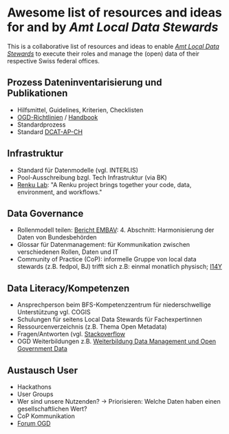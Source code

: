 # Awesome list of resources and ideas for and by _Amt Local Data Stewards_

This is a collaborative list of resources and ideas to enable [_Amt Local Data Stewards_](https://i14y-ch.github.io/handbook/de/2_rollen_prozesse/rollen/) to execute their roles and manage the (open) data of their respective Swiss federal offices.

## Prozess Dateninventarisierung und Publikationen

* Hilfsmittel, Guidelines, Kriterien, Checklisten
* [OGD-Richtlinien](https://handbook.opendata.swiss/de/content/glossar/bibliothek/ogd-richtlinien.html) / [Handbook](https://handbook.opendata.swiss/de/index.html) 
* Standardprozess
* Standard [DCAT-AP-CH](https://www.dcat-ap.ch/)

## Infrastruktur
* Standard für Datenmodelle (vgl. INTERLIS)
* Pool-Ausschreibung bzgl. Tech Infrastruktur (via BK)
* [Renku Lab](https://blog.renkulab.io/renku-2/): "A Renku project brings together your code, data, environment, and workflows."

## Data Governance
* Rollenmodell teilen: [Bericht EMBAV](https://www.fedlex.admin.ch/filestore/fedlex.data.admin.ch/eli/oe/2023/96/de/pdf/fedlex-data-admin-ch-eli-oe-2023-96-de-pdf.pdf): 4. Abschnitt: Harmonisierung der Daten von Bundesbehörden 
* Glossar für Datenmanagement: für Kommunikation zwischen verschiedenen Rollen, Daten und IT
* Community of Practice (CoP): informelle Gruppe von local data stewards (z.B. fedpol, BJ) trifft sich z.B: einmal monatlich physisch; [I14Y](https://www.linkedin.com/posts/i14y_i14y-interoperabilitaeut-bfs-activity-7252951828542185473-vWYb?utm_source=share&utm_medium=member_desktop)

## Data Literacy/Kompetenzen
* Ansprechperson beim BFS-Kompetenzzentrum für niederschwellige Unterstützung vgl. COGIS
* Schulungen für seitens Local Data Stewards für Fachexpertinnen
* Ressourcenverzeichnis  (z.B. Thema Open Metadata)
* Fragen/Antworten (vgl. [Stackoverflow](https://stackoverflow.com/)
* OGD Weiterbildungen z.B. [Weiterbildung Data Management und Open Government Data](https://www.bfh.ch/de/aktuell/fachveranstaltungen/weiterbildung-data-management-open-government-data/)

## Austausch User
* Hackathons
* User Groups
* Wer sind unsere Nutzenden? → Priorisieren: Welche Daten haben einen gesellschaftlichen Wert?
* CoP Kommunikation
* [Forum OGD](https://confluence.swissdatacommunity.ch/display/SHAREDOGD)
